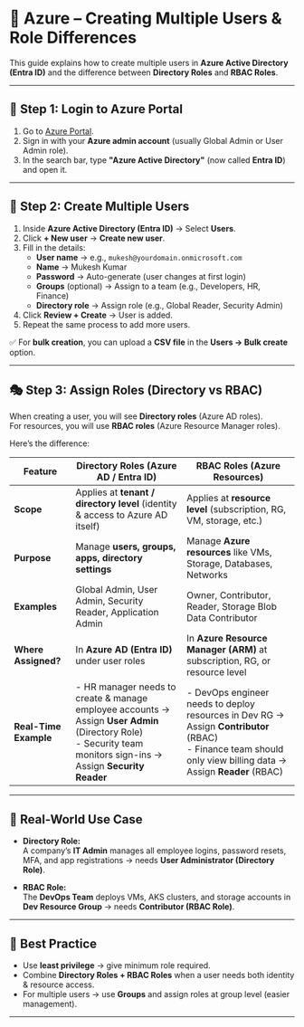 # 👥 Azure – Creating Multiple Users & Role Differences

This guide explains how to create multiple users in **Azure Active Directory (Entra ID)** and the difference between **Directory Roles** and **RBAC Roles**.

---

## 🔑 Step 1: Login to Azure Portal
1. Go to [Azure Portal](https://portal.azure.com/).  
2. Sign in with your **Azure admin account** (usually Global Admin or User Admin role).  
3. In the search bar, type **"Azure Active Directory"** (now called **Entra ID**) and open it.

---

## 👥 Step 2: Create Multiple Users
1. Inside **Azure Active Directory (Entra ID)** → Select **Users**.  
2. Click **+ New user** → **Create new user**.  
3. Fill in the details:
   - **User name** → e.g., `mukesh@yourdomain.onmicrosoft.com`  
   - **Name** → Mukesh Kumar  
   - **Password** → Auto-generate (user changes at first login)  
   - **Groups** (optional) → Assign to a team (e.g., Developers, HR, Finance)  
   - **Directory role** → Assign role (e.g., Global Reader, Security Admin)  
4. Click **Review + Create** → User is added.  
5. Repeat the same process to add more users.  

✅ For **bulk creation**, you can upload a **CSV file** in the **Users → Bulk create** option.  

---

## 🎭 Step 3: Assign Roles (Directory vs RBAC)
When creating a user, you will see **Directory roles** (Azure AD roles).  
For resources, you will use **RBAC roles** (Azure Resource Manager roles).

Here’s the difference:

| Feature | **Directory Roles (Azure AD / Entra ID)** | **RBAC Roles (Azure Resources)** |
|---------|-------------------------------------------|-----------------------------------|
| **Scope** | Applies at **tenant / directory level** (identity & access to Azure AD itself) | Applies at **resource level** (subscription, RG, VM, storage, etc.) |
| **Purpose** | Manage **users, groups, apps, directory settings** | Manage **Azure resources** like VMs, Storage, Databases, Networks |
| **Examples** | Global Admin, User Admin, Security Reader, Application Admin | Owner, Contributor, Reader, Storage Blob Data Contributor |
| **Where Assigned?** | In **Azure AD (Entra ID)** under user roles | In **Azure Resource Manager (ARM)** at subscription, RG, or resource level |
| **Real-Time Example** | - HR manager needs to create & manage employee accounts → Assign **User Admin** (Directory Role) <br> - Security team monitors sign-ins → Assign **Security Reader** | - DevOps engineer needs to deploy resources in Dev RG → Assign **Contributor** (RBAC) <br> - Finance team should only view billing data → Assign **Reader** (RBAC) |

---

## 🚀 Real-World Use Case
- **Directory Role:**  
  A company’s **IT Admin** manages all employee logins, password resets, MFA, and app registrations → needs **User Administrator (Directory Role)**.  

- **RBAC Role:**  
  The **DevOps Team** deploys VMs, AKS clusters, and storage accounts in **Dev Resource Group** → needs **Contributor (RBAC Role)**.  

---

## 📌 Best Practice
- Use **least privilege** → give minimum role required.  
- Combine **Directory Roles + RBAC Roles** when a user needs both identity & resource access.  
- For multiple users → use **Groups** and assign roles at group level (easier management).  

---
